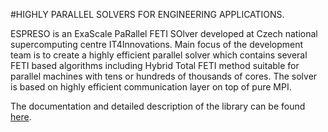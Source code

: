 #HIGHLY PARALLEL SOLVERS FOR ENGINEERING APPLICATIONS.

ESPRESO is an ExaScale PaRallel FETI SOlver developed at Czech national supercomputing centre IT4Innovations. Main focus of the development team is to create a highly efficient parallel solver which contains several FETI based algorithms including Hybrid Total FETI method suitable for parallel machines with tens or hundreds of thousands of cores. The solver is based on highly efficient communication layer on top of pure MPI.

The documentation and detailed description of the library can be found [here](http://espreso.it4i.cz/).

